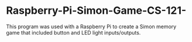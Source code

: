 # Raspberry-Pi-Simon-Game-CS-121-

This program was used with a Raspberry Pi to create a Simon memory game that included button and LED light inputs/outputs. 
